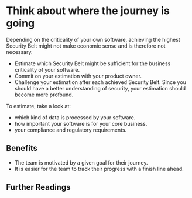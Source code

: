 # Think about where the journey is going

Depending on the criticality of your own software, achieving the highest Security Belt might not make economic sense and is therefore not necessary.

- Estimate which Security Belt might be sufficient for the business criticality of your software.
- Commit on your estimation with your product owner.
- Challenge your estimation after each achieved Security Belt. Since you should have a better understanding of security, your estimation should become more profound.

To estimate, take a look at:
- which kind of data is processed by your software.
- how important your software is for your core business.
- your compliance and regulatory requirements.

## Benefits

- The team is motivated by a given goal for their journey.
- It is easier for the team to track their progress with a finish line ahead.

## Further Readings
